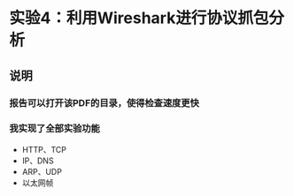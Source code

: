 # 实验4：利用Wireshark进行协议抓包分析
## 说明
### 报告可以打开该PDF的目录，使得检查速度更快
### 我实现了全部实验功能
- HTTP、TCP
- IP、DNS
- ARP、UDP
- 以太网帧